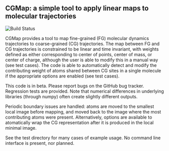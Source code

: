 ## CGMap: a simple tool to apply linear maps to molecular trajectories

![Build Status](https://travis-ci.org/uchicago-voth/cgmap.svg?branch=master)

CGMap provides a tool to map fine-grained (FG) molecular dynamics trajectories
to coarse-grained (CG) trajectories. The map between FG and CG trajectories is
constrained to be linear and time invariant, with weights defined as either
corresponding to center of points, center of mass, or center of charge, although
the user is able to modify this in a manual way (see test cases). The code is
able to automatically detect and modify the contributing weight of atoms shared
between CG sites in a single molecule if the appropriate options are enabled
(see test cases).

This code is in beta. Please report bugs on the GitHub bug tracker. Regression
tests are provided. Note that numerical differences in underlying libraries
(through numpy) often create slightly different outputs.

Periodic boundary issues are handled: atoms are moved to the smallest local
image before mapping, and moved back to the image where the most contributing
atoms were present. Alternatively, options are available to atomatically wrap 
the CG representation after it is produced in the local minimal image.

See the test directory for many cases of example usage. No command line
interface is present, nor planned.
